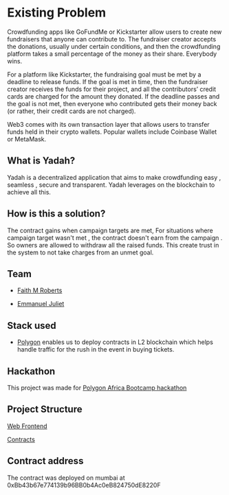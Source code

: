 #  Existing Problem
Crowdfunding apps like GoFundMe or Kickstarter allow users to create new fundraisers that anyone can contribute to. The fundraiser creator accepts the donations, usually under certain conditions, and then the crowdfunding platform takes a small percentage of the money as their share. Everybody wins.

For a platform like Kickstarter, the fundraising goal must be met by a deadline to release funds. If the goal is met in time, then the fundraiser creator receives the funds for their project, and all the contributors’ credit cards are charged for the amount they donated. If the deadline passes and the goal is not met, then everyone who contributed gets their money back (or rather, their credit cards are not charged).

Web3 comes with its own transaction layer that allows users to transfer funds held in their crypto wallets. Popular wallets include Coinbase Wallet or MetaMask.



## What is Yadah?
Yadah is a decentralized application that aims to make crowdfunding easy , seamless , secure and transparent. Yadah leverages on the blockchain to achieve all this.


## How is this a solution?
The contract gains when campaign targets are met, For situations where campaign target wasn't met , the contract doesn't earn from the campaign . So owners are allowed to withdraw all the raised funds. This create trust in the system to not take charges from an unmet goal.

## Team
- [Faith M Roberts](https://github.com/faytey)

- [Emmanuel Juliet](https://github.com/Immanuelolivia1)

## Stack used
- [Polygon](https://polygon.technology/) enables us to deploy contracts in L2 blockchain which helps handle traffic for the rush in the event in buying tickets.

## Hackathon
This project was made for [Polygon Africa Bootcamp hackathon](https://polygon.technology/africa-bootcamp/)

## Project Structure
[Web Frontend](yadah-3577ad.spheron.app)

[Contracts](github.com/faytey/yadah/)

## Contract address
The contract was deployed on mumbai at 0xBb43b67e774139b96BB0b4Ac0eB824750dE8220F



